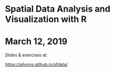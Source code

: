 # Spatial Data Analysis and Visualization with R
# March  12, 2019

Slides & exercises at:

https://ajlyons.github.io/sfdata/

